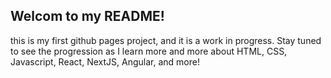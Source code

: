## Welcom to my README!

this is my first github pages project, and it is a work in progress.  Stay tuned to see the progression as I learn more and more about HTML, CSS, Javascript, React, NextJS, Angular, and more!